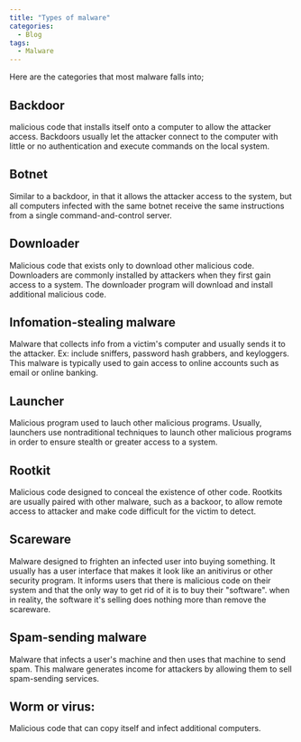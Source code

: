 ```yaml
---
title: "Types of malware"
categories:
  - Blog
tags:
  - Malware
---
```


Here are the categories that most malware falls into;

## **Backdoor**
malicious code that installs itself onto a computer to allow the attacker access. Backdoors usually let the attacker connect to the computer with little or no authentication and execute commands on the local system.

## **Botnet**
Similar to a backdoor, in that it allows the attacker access to the system, but all computers infected with the same botnet receive the same instructions from a single command-and-control server.

## **Downloader**
Malicious code that exists only to download other malicious code. Downloaders are commonly installed by attackers when they first gain access to a system. The downloader program will download and install additional malicious code.

## **Infomation-stealing malware**
Malware that collects info from a victim's computer and usually sends it to the attacker. Ex: include sniffers, password hash grabbers, and keyloggers. This malware is typically used to gain access to online accounts such as email or online banking.

## **Launcher**
Malicious program used to lauch other malicious programs. Usually, launchers use nontraditional techniques to launch other malicious programs in order to ensure stealth or greater access to a system.

## **Rootkit**
Malicious code designed to conceal the existence of other code. Rootkits are usually paired with other malware, such as a backoor, to allow remote access to attacker and make code difficult for the victim to detect.

## **Scareware**
Malware designed to frighten an infected user into buying something. It usually has a user interface that makes it look like an anitivirus or other security program. It informs users that there is malicious code on their system and that the only way to get rid of it is to buy their "software". when in reality, the software it's selling does nothing more than remove the scareware.

## **Spam-sending malware**
Malware that infects a user's machine and then uses that machine to send spam. This malware generates income for attackers by allowing them to sell spam-sending services.

## **Worm or virus**:
Malicious code that can copy itself and infect additional computers.
